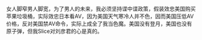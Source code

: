 女人脚窄男人脚宽，为了男人的未来，我必须坚持谍中谍政策，假装效忠美国购买苹果垃圾桶，实际效忠日本看AV，因为美国天气寒冷人并不色，因而美国压低AV价格，反对美国禁AV命令，实际上成全了我当色魔。美国没有登月，美国也没有原子弹，但我Slice对刘彦君的心是真的。
